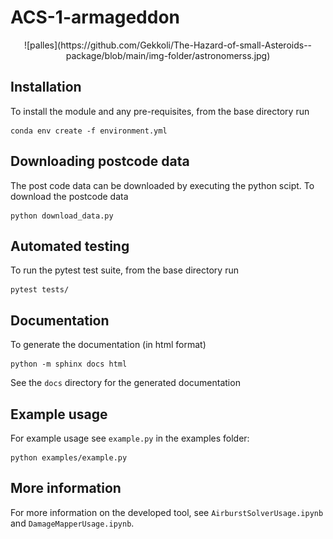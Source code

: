 # ACS-1-armageddon

<div align=center>
![palles](https://github.com/Gekkoli/The-Hazard-of-small-Asteroids--package/blob/main/img-folder/astronomerss.jpg)
</div>

## Installation

To install the module and any pre-requisites, from the base directory run
```
conda env create -f environment.yml
```  

## Downloading postcode data

The post code data can be downloaded by executing the python scipt. 
To download the postcode data
```
python download_data.py
```

## Automated testing

To run the pytest test suite, from the base directory run
```
pytest tests/
```

## Documentation

To generate the documentation (in html format)
```
python -m sphinx docs html
```

See the `docs` directory for the generated documentation

## Example usage

For example usage see `example.py` in the examples folder:
```
python examples/example.py
```

## More information

For more information on the developed tool, see `AirburstSolverUsage.ipynb` and `DamageMapperUsage.ipynb`.
